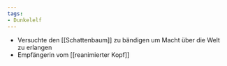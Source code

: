 ```yaml
---
tags:
- Dunkelelf
---
```


- Versuchte den [[Schattenbaum]] zu bändigen um Macht über die Welt zu erlangen
- Empfängerin vom [[reanimierter Kopf]]
